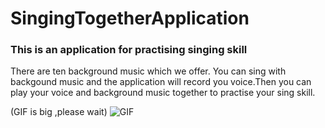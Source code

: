 # SingingTogetherApplication
### This is an application for practising singing skill ###
There are ten background music which we offer. You can sing with backgound music and the application will record you voice.Then you can
play your voice and background music together to practise your sing skill.

(GIF is big ,please wait)
![GIF](demo.gif)
